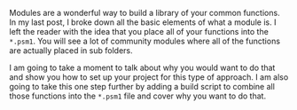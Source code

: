 Modules are a wonderful way to build a library of your common functions. In my last post, I broke down all the basic elements of what a module is. I left the reader with the idea that you place all of your functions into the `*.psm1`. You will see a lot of community modules where all of the functions are actually placed in sub folders.

I am going to take a moment to talk about why you would want to do that and show you how to set up your project for this type of approach. I am also going to take this one step further by adding a build script to combine all those functions into the `*.psm1` file and cover why you want to do that.



